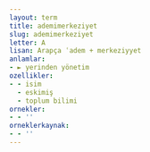```yaml
---
layout: term
title: ademimerkeziyet
slug: ademimerkeziyet
letter: A
lisan: Arapça ʿadem + merkeziyyet
anlamlar:
- ► yerinden yönetim
ozellikler:
- - isim
  - eskimiş
  - toplum bilimi
ornekler:
- - ''
orneklerkaynak:
- - ''
---
```


